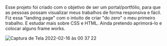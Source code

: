Esse projeto foi criado com o objetivo de ser um portal/portfólio, para que as pessoas possam visualizar meus trabalhos de forma responsiva e fácil.
Fiz essa "landing page" com o intuito de criar "do zero" o meu primeiro trabalho. E estudar mais sobre CSS e HTML.
Ainda pretendo aprimorá-lo e colocar alguns frame works.

![Captura de Tela 2022-02-16 às 00 37 22](https://user-images.githubusercontent.com/82125001/154192498-9c0362bf-8bba-40ba-8257-2b27f0217a93.png)
